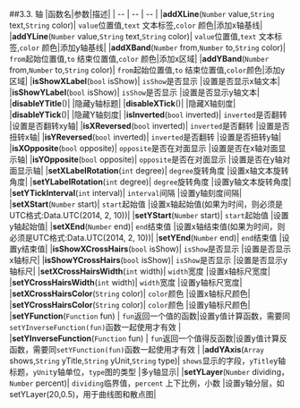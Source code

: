 ##3.3. 轴
|函数名|参数|描述|
| -- | -- | -- |
|**addXLine**(`Number` value,`String` text,`String` color)| `value`位置值,`text` 文本标签,`color` 颜色|添加x轴基线|
|**addYLine**(`Number` value,`String` text,`String` color)| `value`位置值,`text` 文本标签,`color` 颜色|添加y轴基线|
|**addXBand**(`Number` from,`Number` to,`String` color)| `from`起始位置值,`to` 结束位置值,`color` 颜色|添加x区域|
|**addYBand**(`Number` from,`Number` to,`String` color)| `from`起始位置值,`to` 结束位置值,`color`颜色|添加y区域|
|**isShowXLabel**(`bool` isShow)| `isShow`是否显示 |设置是否显示x轴文本|
|**isShowYLabel**(`bool` isShow)| `isShow`是否显示 |设置是否显示y轴文本|
|**disableYTitle**()|  |隐藏y轴标题|
|**disableXTick**()| |隐藏X轴刻度|
|**disableYTick**()| |隐藏Y轴刻度|
|**isInverted**(`bool` inverted)| `inverted`是否翻转 |设置是否翻转xy轴|
|**isXReversed**(`bool` inverted)| `inverted`是否翻转 |设置是否扭转x轴|
|**isYReversed**(`bool` inverted)| `inverted`是否翻转 |设置是否扭转y轴|
|**isXOpposite**(`bool` opposite)| `opposite`是否在对面显示 |设置是否在x轴对面显示轴|
|**isYOpposite**(`bool` opposite)| `opposite`是否在对面显示 |设置是否在y轴对面显示轴|
|**setXLabelRotation**(`int` degree)| `degree`旋转角度 |设置x轴文本旋转角度|
|**setYLabelRotation**(`int` degree)| `degree`旋转角度 |设置y轴文本旋转角度|
|**setYTickInterval**(`int` interval)| `interval`间隔 |设置y轴刻度间隔|
|**setXStart**(`Number` start)| `start`起始值 |设置x轴起始值(如果为时间，则必须是UTC格式:Data.UTC(2014, 2, 10))|
|**setYStart**(`Number` start)| `start`起始值 |设置y轴起始值|
|**setXEnd**(`Number` end)| `end`结束值 |设置x轴结束值(如果为时间，则必须是UTC格式:Data.UTC(2014, 2, 10))|
|**setYEnd**(`Number` end)| `end`结束值 |设置y结束值|
|**isShowXCrossHairs**(`bool` isShow)| `isShow`是否显示 |设置是否显示x轴标尺|
|**isShowYCrossHairs**(`bool` isShow)| `isShow`是否显示 |设置是否显示y轴标尺|
|**setXCrossHairsWidth**(`int` width)| `width`宽度 |设置x轴标尺宽度|
|**setYCrossHairsWidth**(`int` width)| `width`宽度 |设置y轴标尺宽度|
|**setXCrossHairsColor**(`String` color)| `color`颜色 |设置x轴标尺颜色|
|**setYCrossHairsColor**(`String` color)| `color`颜色 |设置y轴标尺颜色|
|**setYFunction**(`Function` fun) | `fun`返回一个值的函数|设置y值计算函数，需要同`setYInverseFunction(fun)`函数一起使用才有效 |
|**setYInverseFunction**(`Function` fun) | `fun`返回一个值得反函数|设置y值计算反函数，需要同`setYFunction(fun)`函数一起使用才有效 |
|**addYAxis**(`Array` shows,`String` yTitle,`String` yUnit,`String` type)| `shows`显示的字段，`yTitle`y轴标题，`yUnit`y轴单位，`type`图的类型 |多y轴显示|
|**setYLayer**(`Number` dividing，`Number` percent)| `dividing`临界值，`percent` 上下比例，小数 |设置y轴分层，如setYLayer(20,0.5)，用于曲线图和散点图|

